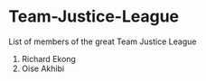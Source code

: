 # Team-Justice-League
List of members of the great Team Justice League
01. Richard Ekong
02. Oise Akhibi
